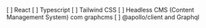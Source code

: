[ ] React
[ ] Typescript
[ ] Tailwind CSS
[ ] Headless CMS (Content Management System) com graphcms
[ ] @apollo/client and Graphql